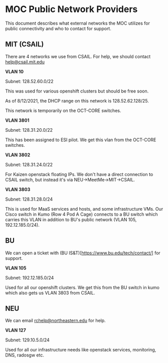 # MOC Public Network Providers

This document describes what external networks the MOC utilizes for public
connectivity and who to contact for support.

## MIT (CSAIL)

There are 4 networks we use from CSAIL. For help, we should contact help@csail.mit.edu

**VLAN 10**

Subnet: 128.52.60.0/22

This was used for various openshift clusters but should be free soon.

As of 8/12/2021, the DHCP range on this network is 128.52.62.128/25.

This network is temporarily on the OCT-CORE switches.

**VLAN 3801**

Subnet: 128.31.20.0/22

This has been assigned to ESI pilot. We get this vlan from the OCT-CORE switches.


**VLAN 3802**

Subnet: 128.31.24.0/22

For Kaizen openstack floating IPs. We don't have a direct connection to CSAIL
switch, but instead it's via NEU->MeetMe->MIT->CSAIL.


**VLAN 3803**

Subnet: 128.31.28.0/24

This is used for MaaS services and hosts, and some infrastructure VMs.
Our Cisco switch in Kumo (Row 4 Pod A Cage) connects to a BU switch which
carries this VLAN in addition to BU's public network (VLAN 105, 192.12.185.0/24).


## BU

We can open a ticket with (BU IS&T)[https://www.bu.edu/tech/contact/] for support.

**VLAN 105**

Subnet: 192.12.185.0/24

Used for all our openshift clusters. We get this from the BU switch in kumo
which also gets us VLAN 3803 from CSAIL.

## NEU

We can email rchelp@northeastern.edu for help.

**VLAN 127**

Subnet: 129.10.5.0/24

Used for all our infrastructure needs like openstack services, monitoring, DNS,
radosgw etc.
